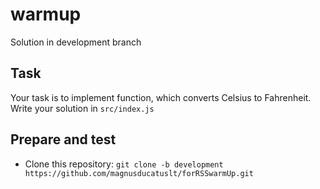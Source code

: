 # warmup

Solution in development branch

## Task

Your task is to implement function, which converts Celsius to Fahrenheit.
Write your solution in `src/index.js`

## Prepare and test

- Clone this repository: `git clone -b development https://github.com/magnusducatuslt/forRSSwarmUp.git`
